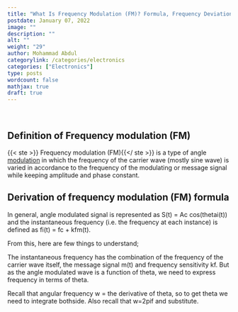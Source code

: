 ```yaml
---
title: "What Is Frequency Modulation (FM)? Formula, Frequency Deviation, Modulation Index with Solved Examples"
postdate: January 07, 2022
image: ""
description: ""
alt: ""
weight: "29"
author: Mohammad Abdul
categorylink: /categories/electronics
categories: ["Electronics"]
type: posts
wordcount: false
mathjax: true
draft: true
---
```


<br>

## Definition of Frequency modulation (FM)

{{< ste >}} Frequency modulation (FM){{</ ste >}} is a type of angle <a href="/electronics/what-is-modulation-in-communication-its-types-and-why-we-modulate" class="links-to-article">modulation</a> in which the frequency of the carrier wave (mostly sine wave) is varied in accordance to the frequency of the modulating or message signal while keeping amplitude and phase constant.

## Derivation of frequency modulation (FM) formula

In general, angle modulated signal is represented as S(t) = Ac cos(thetai(t)) and the instantaneous frequency (i.e. the frequency at each instance) is defined as fi(t) = fc + kfm(t).

From this, here are few things to understand;

The instantaneous frequency has the combination of the frequency of the carrier wave itself, the message signal m(t) and frequency sensitivity kf. But as the angle modulated wave is a function of theta, we need to express frequency in terms of theta.

Recall that angular frequency w = the derivative of theta, so to get theta we need to integrate bothside. Also recall that w=2pif and substitute.
